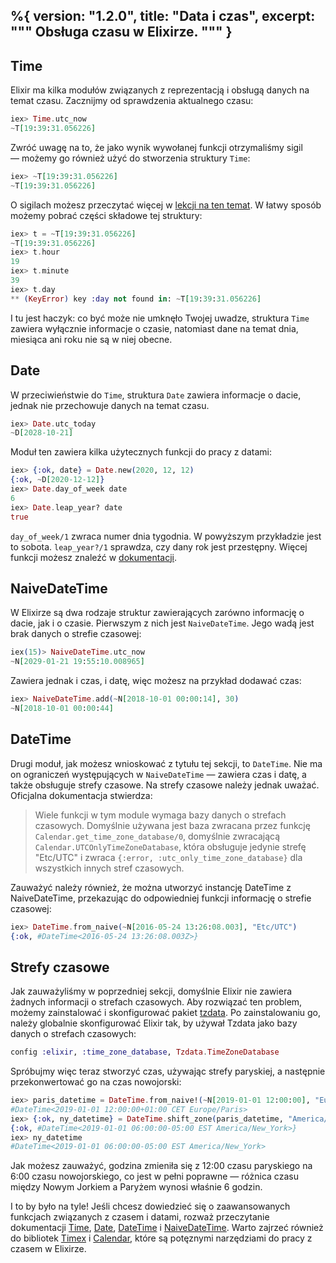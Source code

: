 %{
  version: "1.2.0",
  title: "Data i czas",
  excerpt: """
  Obsługa czasu w Elixirze.
  """
}
---

## Time

Elixir ma kilka modułów związanych z reprezentacją i obsługą danych na temat czasu.
Zacznijmy od sprawdzenia aktualnego czasu:

```elixir
iex> Time.utc_now
~T[19:39:31.056226]
```

Zwróć uwagę na to, że jako wynik wywołanej funkcji otrzymaliśmy sigil — możemy go również użyć do stworzenia struktury `Time`:

```elixir
iex> ~T[19:39:31.056226]
~T[19:39:31.056226]
```

O sigilach możesz przeczytać więcej w [lekcji na ten temat](/pl/lessons/basics/sigils).
W łatwy sposób możemy pobrać części składowe tej struktury:

```elixir
iex> t = ~T[19:39:31.056226]
~T[19:39:31.056226]
iex> t.hour
19
iex> t.minute
39
iex> t.day
** (KeyError) key :day not found in: ~T[19:39:31.056226]
```

I tu jest haczyk: co być może nie umknęło Twojej uwadze, struktura `Time` zawiera wyłącznie informacje o czasie, natomiast dane na temat dnia, miesiąca ani roku nie są w niej obecne.

## Date

W przeciwieństwie do `Time`, struktura `Date` zawiera informacje o dacie, jednak nie przechowuje danych na temat czasu.

```elixir
iex> Date.utc_today
~D[2028-10-21]
```

Moduł ten zawiera kilka użytecznych funkcji do pracy z datami:

```elixir
iex> {:ok, date} = Date.new(2020, 12, 12)
{:ok, ~D[2020-12-12]}
iex> Date.day_of_week date
6
iex> Date.leap_year? date
true
```

`day_of_week/1` zwraca numer dnia tygodnia.
W powyższym przykładzie jest to sobota.
`leap_year?/1` sprawdza, czy dany rok jest przestępny.
Więcej funkcji możesz znaleźć w [dokumentacji](https://hexdocs.pm/elixir/Date.html).

## NaiveDateTime

W Elixirze są dwa rodzaje struktur zawierających zarówno informację o dacie, jak i o czasie.
Pierwszym z nich jest `NaiveDateTime`.
Jego wadą jest brak danych o strefie czasowej:

```elixir
iex(15)> NaiveDateTime.utc_now
~N[2029-01-21 19:55:10.008965]
```

Zawiera jednak i czas, i datę, więc możesz na przykład dodawać czas:

```elixir
iex> NaiveDateTime.add(~N[2018-10-01 00:00:14], 30)
~N[2018-10-01 00:00:44]
```

## DateTime

Drugi moduł, jak możesz wnioskować z tytułu tej sekcji, to `DateTime`.
Nie ma on ograniczeń występujących w `NaiveDateTime` — zawiera czas i datę, a także obsługuje strefy czasowe.
Na strefy czasowe należy jednak uważać. Oficjalna dokumentacja stwierdza:

> Wiele funkcji w tym module wymaga bazy danych o strefach czasowych. Domyślnie używana jest baza zwracana przez funkcję `Calendar.get_time_zone_database/0`, domyślnie zwracającą `Calendar.UTCOnlyTimeZoneDatabase`, która obsługuje jedynie strefę "Etc/UTC" i zwraca `{:error, :utc_only_time_zone_database}` dla wszystkich innych stref czasowych.

Zauważyć należy również, że można utworzyć instancję DateTime z NaiveDateTime, przekazując do odpowiedniej funkcji informację o strefie czasowej:

```elixir
iex> DateTime.from_naive(~N[2016-05-24 13:26:08.003], "Etc/UTC")
{:ok, #DateTime<2016-05-24 13:26:08.003Z>}
```

## Strefy czasowe

Jak zauważyliśmy w poprzedniej sekcji, domyślnie Elixir nie zawiera żadnych informacji o strefach czasowych.
Aby rozwiązać ten problem, możemy zainstalować i skonfigurować pakiet [tzdata](https://github.com/lau/tzdata).
Po zainstalowaniu go, należy globalnie skonfigurować Elixir tak, by używał Tzdata jako bazy danych o strefach czasowych:

```elixir
config :elixir, :time_zone_database, Tzdata.TimeZoneDatabase
```

Spróbujmy więc teraz stworzyć czas, używając strefy paryskiej, a następnie przekonwertować go na czas nowojorski:

```elixir
iex> paris_datetime = DateTime.from_naive!(~N[2019-01-01 12:00:00], "Europe/Paris")
#DateTime<2019-01-01 12:00:00+01:00 CET Europe/Paris>
iex> {:ok, ny_datetime} = DateTime.shift_zone(paris_datetime, "America/New_York")
{:ok, #DateTime<2019-01-01 06:00:00-05:00 EST America/New_York>}
iex> ny_datetime
#DateTime<2019-01-01 06:00:00-05:00 EST America/New_York>
```

Jak możesz zauważyć, godzina zmieniła się z 12:00 czasu paryskiego na 6:00 czasu nowojorskiego, co jest w pełni poprawne — różnica czasu między Nowym Jorkiem a Paryżem wynosi właśnie 6 godzin.

I to by było na tyle! Jeśli chcesz dowiedzieć się o zaawansowanych funkcjach związanych z czasem i datami, rozważ przeczytanie dokumentacji [Time](https://hexdocs.pm/elixir/Time.html), [Date](https://hexdocs.pm/elixir/Date.html), [DateTime](https://hexdocs.pm/elixir/DateTime.html) i [NaiveDateTime](https://hexdocs.pm/elixir/NaiveDateTime.html).
Warto zajrzeć również do bibliotek [Timex](https://github.com/bitwalker/timex) i [Calendar](https://github.com/lau/calendar), które są potęznymi narzędziami do pracy z czasem w Elixirze.
